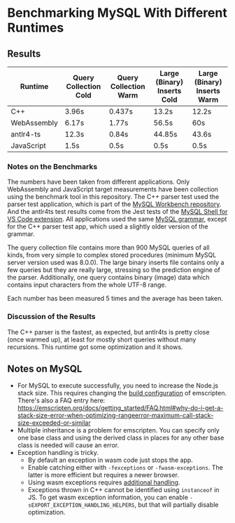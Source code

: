 # Benchmarking MySQL With Different Runtimes

## Results

| Runtime | Query Collection Cold | Query Collection Warm | Large (Binary) Inserts Cold | Large (Binary) Inserts Warm |
| ------- | --------------------- | --------------------- | --------------------------- | --------------------------- |
| C++| 3.96s | 0.437s | 13.2s | 12.2s |
| WebAssembly | 6.17s | 1.77s | 56.5s | 60s |
| antlr4-ts | 12.3s | 0.84s | 44.85s | 43.6s |
| JavaScript | 1.5s | 0.5s | 0.5s | 0.5s |

### Notes on the Benchmarks

The numbers have been taken from different applications. Only WebAssembly and JavaScript target measurements have been collection using the benchmark tool in this repository. The C++ parser test used the parser test application, which is part of the [MySQL Workbench repository](https://github.com/mysql/mysql-workbench/tree/8.0/library/parsers/grammars/test.parser). And the antlr4ts test results come from the Jest tests of the [MySQL Shell for VS Code extension](https://github.com/mysql/mysql-shell-plugins/blob/master/gui/frontend/src/tests/unit-tests/parsing/mysql/MySQLParsingServices.spec.ts). All applications used the same [MySQL grammar](https://github.com/mysql/mysql-shell-plugins/tree/master/gui/frontend/src/parsing/mysql), except for the C++ parser test app, which used a slightly older version of the grammar.

The query collection file contains more than 900 MySQL queries of all kinds, from very simple to complex stored procedures (minimum MySQL server version used was 8.0.0). The large binary inserts file contains only a few queries but they are really large, stressing so the prediction engine of the parser. Additionally, one query contains binary (image) data which contains input characters from the whole UTF-8 range.

Each number has been measured 5 times and the average has been taken.

### Discussion of the Results

The C++ parser is the fastest, as expected, but antlr4ts is pretty close (once warmed up), at least for mostly short queries without many recursions. This runtime got some optimization and it shows.

## Notes on MySQL

- For MySQL to execute successfully, you need to increase the Node.js stack size. This requires changing the [build configuration](https://emscripten.org/docs/tools_reference/emsdk.html#compiler-configuration-file) of emscripten. There's also a FAQ entry here: https://emscripten.org/docs/getting_started/FAQ.html#why-do-i-get-a-stack-size-error-when-optimizing-rangeerror-maximum-call-stack-size-exceeded-or-similar
- Multiple inheritance is a problem for emscripten. You can specify only one base class and using the derived class in places for any other base class is needed will cause an error.
- Exception handling is tricky.
  - By default an exception in wasm code just stops the app.
  - Enable catching either with `-fexceptions` or `-fwasm-exceptions`. The latter is more efficient but requires a newer browser.
  - Using wasm exceptions requires [additional handling](https://emscripten.org/docs/porting/exceptions.html#handling-c-exceptions-from-javascript).
  - Exceptions thrown in C++ cannot be identified using `instanceof` in JS. To get wasm exception information, you can enable `-sEXPORT_EXCEPTION_HANDLING_HELPERS`, but that will partially disable optimization.
